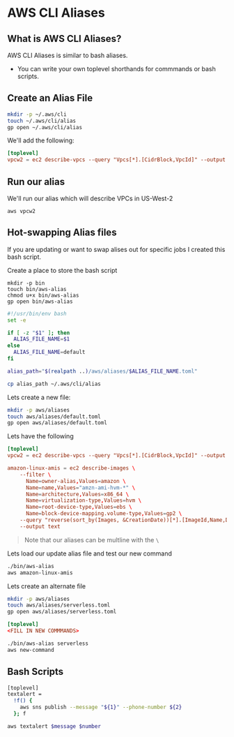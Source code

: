 # AWS CLI Aliases

## What is AWS CLI Aliases?

AWS CLI Aliases is similar to bash aliases.

- You can write your own toplevel shorthands for commmands or bash scripts.

## Create an Alias File

```sh
mkdir -p ~/.aws/cli
touch ~/.aws/cli/alias
gp open ~/.aws/cli/alias
```

We'll add the following:

```toml
[toplevel]
vpcw2 = ec2 describe-vpcs --query "Vpcs[*].[CidrBlock,VpcId]" --output table --region us-west-2
```

## Run our alias

We'll run our alias which will describe VPCs in US-West-2

```
aws vpcw2
```

## Hot-swapping Alias files

If you are updating or want to swap alises out for specific jobs
I created this bash script.

Create a place to store the bash script

```
mkdir -p bin
touch bin/aws-alias
chmod u+x bin/aws-alias
gp open bin/aws-alias
```

```sh
#!/usr/bin/env bash
set -e

if [ -z "$1" ]; then
  ALIAS_FILE_NAME=$1
else
  ALIAS_FILE_NAME=default
fi

alias_path="$(realpath ..)/aws/aliases/$ALIAS_FILE_NAME.toml"

cp alias_path ~/.aws/cli/alias
```

Lets create a new file:

```sh
mkdir -p aws/aliases
touch aws/aliases/default.toml
gp open aws/aliases/default.toml
```

Lets have the following

```toml
[toplevel]
vpcw2 = ec2 describe-vpcs --query "Vpcs[*].[CidrBlock,VpcId]" --output table --region us-west-2

amazon-linux-amis = ec2 describe-images \
    --filter \
      Name=owner-alias,Values=amazon \
      Name=name,Values="amzn-ami-hvm-*" \
      Name=architecture,Values=x86_64 \
      Name=virtualization-type,Values=hvm \
      Name=root-device-type,Values=ebs \
      Name=block-device-mapping.volume-type,Values=gp2 \
    --query "reverse(sort_by(Images, &CreationDate))[*].[ImageId,Name,Description]" \
    --output text
```

> Note that our aliases can be multline with the `\`

Lets load our update alias file  and test our new command

```sh
./bin/aws-alias
aws amazon-linux-amis
```

Lets create an alternate file

```sh
mkdir -p aws/aliases
touch aws/aliases/serverless.toml
gp open aws/aliases/serverless.toml
```

```toml
[toplevel]
<FILL IN NEW COMMMANDS>
```

```sh
./bin/aws-alias serverless
aws new-command
```

## Bash Scripts

```sh
[toplevel]
textalert =
  !f() {
    aws sns publish --message "${1}" --phone-number ${2}
  }; f
```

```sh
aws textalert $message $number
```